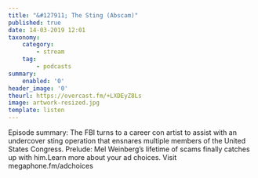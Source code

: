 ```yaml
---
title: "&#127911; The Sting (Abscam)"
published: true
date: 14-03-2019 12:01
taxonomy:
    category:
        - stream
    tag:
        - podcasts
summary:
    enabled: '0'
header_image: '0'
theurl: https://overcast.fm/+LXDEyZ8Ls
image: artwork-resized.jpg
template: listen
---
```

 
Episode summary: The FBI turns to a career con artist to assist with an undercover sting operation that ensnares multiple members of the United States Congress. Prelude: Mel Weinberg’s lifetime of scams finally catches up with him.Learn more about your ad choices. Visit megaphone.fm/adchoices
